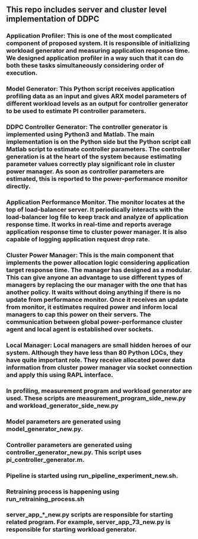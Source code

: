 ## This repo includes server and cluster level implementation of DDPC

### Application Profiler: This is one of the most complicated component of proposed system. It is responsible of initializing workload generator and measuring application response time. We designed application profiler in a way such that it can do both these tasks simultaneously considering order of execution.
### Model Generator: This Python script receives application profiling data as an input and gives ARX model parameters of different workload levels as an output for controller generator to be used to estimate PI controller parameters.
### DDPC Controller Generator: The controller generator is implemented using Python3 and Matlab. The main implementation is on the Python side but the Python script call Matlab script to estimate controller parameters. The controller generation is at the heart of the system because estimating parameter values correctly play significant role in cluster power manager. As soon as controller parameters are estimated, this is reported to the power-performance monitor directly.
### Application Performance Monitor. The monitor locates at the top of load-balancer server. It periodically interacts with the load-balancer log file to keep track and analyze of application response time. It works in real-time and reports average application response time to cluster power manager. It is also capable of logging application request drop rate.
### Cluster Power Manager: This is the main component that implements the power allocation logic considering application target response time. The manager has designed as a modular. This can give anyone an advantage to use different types of managers by replacing the our manager with the one that has another policy. It waits without doing anything if there is no update from performance monitor. Once it receives an update from monitor, it estimates required power and inform local managers to cap this power on their servers. The communication between global power-performance cluster agent and local agent is established over sockets.
### Local Manager: Local managers are small hidden heroes of our system. Although they have less than 80 Python LOCs, they have quite important role. They receive allocated power data information from cluster power manager via socket connection and apply this using RAPL interface.

### In profiling, measurement program and workload generator are used. These scripts are measurement_program_side_new.py and workload_generator_side_new.py

### Model parameters are generated using model_generator_new.py.

### Controller parameters are generated using controller_generator_new.py. This script uses pi_controller_generator.m.

### Pipeline is started using run_pipeline_experiment_new.sh.

### Retraining process is happening using run_retraining_process.sh

### server_app_*_new.py scripts are responsible for starting related program. For example, server_app_73_new.py is responsible for starting workload generator.
